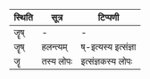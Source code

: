 | स्थिति | सूत्र | टिप्पणी |
| ----- | ------- | ------ |
| जॄष् | - | - |
| जॄष् | हलन्त्यम् | ष्-इत्यस्य इत्संज्ञा |
| जॄ | तस्य लोपः | इत्संज्ञकस्य लोपः |
